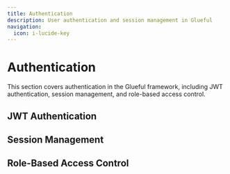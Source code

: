 ```yaml
---
title: Authentication
description: User authentication and session management in Glueful
navigation:
  icon: i-lucide-key
---
```


# Authentication

This section covers authentication in the Glueful framework, including JWT authentication, session management, and role-based access control.

## JWT Authentication

## Session Management

## Role-Based Access Control
